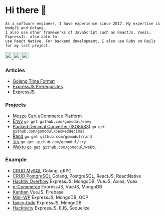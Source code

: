 # Hi there 👋
```
As a software engineer, I have experience since 2017. My expertise is NodeJS and Golang.
I also use other frameworks of JavaScript such as ReactJs, VueJs, ExpressJs. also able to
use React Native. For backend development, I also use Ruby on Rails for my last project.
```

<a href="https://linkedin.com/in/mahbubzulkarnain">
  <img src="https://cdn.jsdelivr.net/npm/simple-icons@v3/icons/linkedin.svg" alt="Mahbub Zulkarnain Linkdein" width="22"/>
</a>

<a href="https://medium.com/@mahbubzulkarnain">
  <img src="https://cdn.jsdelivr.net/npm/simple-icons@v3/icons/medium.svg" alt="Mahbub Zulkarnain Medium" width="22"/>
</a>

<a href="https://dev.to/mahbubzulkarnain">
  <img src="https://d2fltix0v2e0sb.cloudfront.net/dev-badge.svg" alt="Mahbub Zulkarnain's DEV Profile" width="22">
</a>

### Articles
<!-- BLOG-POST-LIST:START -->
- [Golang Time Format](https://dev.to/mahbubzulkarnain/golang-time-format-22j0)
- [ExpressJS Prerequisites](https://medium.com/@mahbubzulkarnain/expressjs-prerequisites-25b635e5528e?source=rss-73372c42bdc9------2)
- [ExpressJS](https://medium.com/@mahbubzulkarnain/expressjs-3f8034239aef?source=rss-73372c42bdc9------2)
<!-- BLOG-POST-LIST:END -->

### Projects

- [Mozze Cart](https://github.com/mozzecart) eCommerce Platform
- [Envy](https://github.com/gomodul/envy) ```go get github.com/gomodul/envy```
- [Packed Decimal Converter (ISO8583)](https://github.com/gomodul/packeddecimal) ```go get github.com/gomodul/packeddecimal```
- [Rand](https://github.com/gomodul/rand) ```go get github.com/gomodul/rand```
- [Try](https://github.com/gomodul/try) ```go get github.com/gomodul/try```
- [Waktu](https://github.com/gomodul/waktu) ```go get github.com/gomodul/waktu```

### Example
- [CRUD MySQL](https://github.com/mahbubzulkarnain/ex-go-crud/tree/mysql) Golang, gRPC
- [CRUD PostgreSQL](https://github.com/mahbubzulkarnain/selasa_09_juni_2020) Golang, PostgreSQL, ReactJS, ReactNative
- [Hacktiv Overflow](https://github.com/mahbubzulkarnain/hacktivoverflow) ExpressJS, MongoDB, VueJS, Axios, Vuex
- [e-Commerce](https://github.com/mahbubzulkarnain/e-commerce) ExpressJS, VueJS, MongoDB
- [Kanban](https://github.com/mahbubzulkarnain/kanban) VueJS, Firebase
- [Mini-WP](https://github.com/mahbubzulkarnain/mini-wp) ExpressJS, MongoDB, GCP
- [fancy-todo](https://github.com/mahbubzulkarnain/fancy-todo) ExpressJS, MongoDB
- [Hacktivity](https://github.com/mahbubzulkarnain/hacktivity) ExpressJS, EJS, Sequelize
